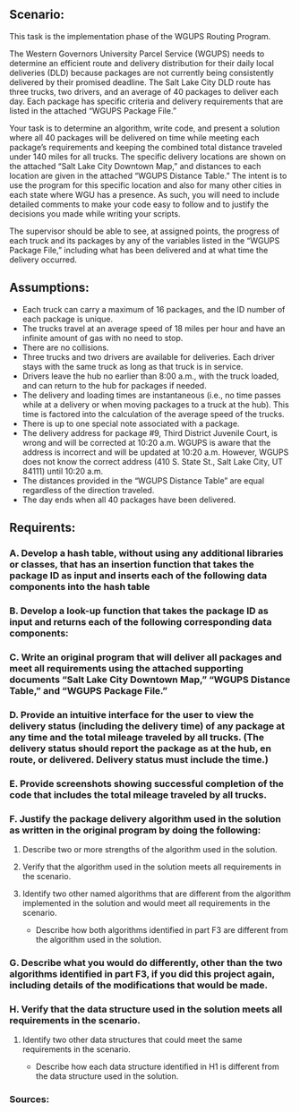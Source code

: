 ## Scenario:
This task is the implementation phase of the WGUPS Routing Program.
<p> 
The Western Governors University Parcel Service (WGUPS) needs to determine an efficient route and delivery distribution for their daily local deliveries (DLD) because packages are not currently being consistently delivered by their promised deadline. The Salt Lake City DLD route has three trucks, two drivers, and an average of 40 packages to deliver each day. Each package has specific criteria and delivery requirements that are listed in the attached “WGUPS Package File.”

Your task is to determine an algorithm, write code, and present a solution where all 40 packages will be delivered on time while meeting each package’s requirements and keeping the combined total distance traveled under 140 miles for all trucks. The specific delivery locations are shown on the attached “Salt Lake City Downtown Map,” and distances to each location are given in the attached “WGUPS Distance Table.” The intent is to use the program for this specific location and also for many other cities in each state where WGU has a presence. As such, you will need to include detailed comments to make your code easy to follow and to justify the decisions you made while writing your scripts.

The supervisor should be able to see, at assigned points, the progress of each truck and its packages by any of the variables listed in the “WGUPS Package File,” including what has been delivered and at what time the delivery occurred.
</p>

## Assumptions:
- Each truck can carry a maximum of 16 packages, and the ID number of each package is unique.
- The trucks travel at an average speed of 18 miles per hour and have an infinite amount of gas with no need to stop.
- There are no collisions.
- Three trucks and two drivers are available for deliveries. Each driver stays with the same truck as long as that truck is in service.
- Drivers leave the hub no earlier than 8:00 a.m., with the truck loaded, and can return to the hub for packages if needed.
- The delivery and loading times are instantaneous (i.e., no time passes while at a delivery or when moving packages to a truck at the hub). This time is factored into the calculation of the average speed of the trucks.
- There is up to one special note associated with a package.
- The delivery address for package #9, Third District Juvenile Court, is wrong and will be corrected at 10:20 a.m. WGUPS is aware that the address is incorrect and will be updated at 10:20 a.m. However, WGUPS does not know the correct address (410 S. State St., Salt Lake City, UT 84111) until 10:20 a.m.
- The distances provided in the “WGUPS Distance Table” are equal regardless of the direction traveled.
- The day ends when all 40 packages have been delivered.

## Requirents:

### A. Develop a hash table, without using any additional libraries or classes, that has an insertion function that takes the package ID as input and inserts each of the following data components into the hash table

### B.  Develop a look-up function that takes the package ID as input and returns each of the following corresponding data components:

### C.  Write an original program that will deliver all packages and meet all requirements using the attached supporting documents “Salt Lake City Downtown Map,” “WGUPS Distance Table,” and “WGUPS Package File.”

### D.  Provide an intuitive interface for the user to view the delivery status (including the delivery time) of any package at any time and the total mileage traveled by all trucks. (The delivery status should report the package as at the hub, en route, or delivered. Delivery status must include the time.)

### E.  Provide screenshots showing successful completion of the code that includes the total mileage traveled by all trucks.

### F.  Justify the package delivery algorithm used in the solution as written in the original program by doing the following:
1.  Describe two or more strengths of the algorithm used in the solution.

2.  Verify that the algorithm used in the solution meets all requirements in the scenario.

3.  Identify two other named algorithms that are different from the algorithm implemented in the solution and would meet all requirements in the scenario.

    -  Describe how both algorithms identified in part F3 are different from the algorithm used in the solution.

### G.  Describe what you would do differently, other than the two algorithms identified in part F3, if you did this project again, including details of the modifications that would be made.

### H.  Verify that the data structure used in the solution meets all requirements in the scenario.

1.  Identify two other data structures that could meet the same requirements in the scenario.

    - Describe how each data structure identified in H1 is different from the data structure used in the solution.

### Sources:


